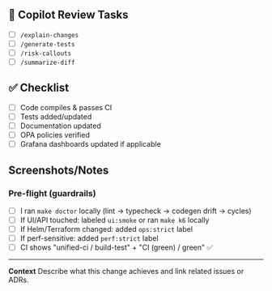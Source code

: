 ## 🧠 Copilot Review Tasks
- [ ] `/explain-changes`
- [ ] `/generate-tests`
- [ ] `/risk-callouts`
- [ ] `/summarize-diff`

## ✅ Checklist
- [ ] Code compiles & passes CI
- [ ] Tests added/updated
- [ ] Documentation updated
- [ ] OPA policies verified
- [ ] Grafana dashboards updated if applicable

## Screenshots/Notes

### Pre-flight (guardrails)
- [ ] I ran `make doctor` locally (lint → typecheck → codegen drift → cycles)
- [ ] If UI/API touched: labeled `ui:smoke` or ran `make k6` locally
- [ ] If Helm/Terraform changed: added `ops:strict` label
- [ ] If perf-sensitive: added `perf:strict` label
- [ ] CI shows "unified-ci / build-test" + "CI (green) / green" ✅

---

**Context**
Describe what this change achieves and link related issues or ADRs.

